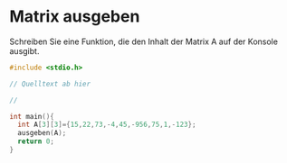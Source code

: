 # Matrix ausgeben

Schreiben Sie eine Funktion, die den Inhalt der Matrix A auf der Konsole ausgibt.

```cpp
#include <stdio.h>

// Quelltext ab hier

//

int main(){
  int A[3][3]={15,22,73,-4,45,-956,75,1,-123};
  ausgeben(A);
  return 0;
}
```